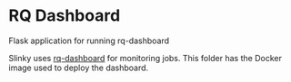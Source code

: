 # RQ Dashboard

Flask application for running rq-dashboard

Slinky uses [rq-dashboard](https://github.com/Parallels/rq-dashboard) for monitoring jobs. This folder has the Docker image used
to deploy the dashboard.

